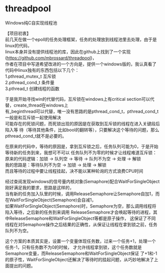 # threadpool
Windows纯C自实现线程池  

【项目初衷】    
前几天在做一个epoll的任务处理框架，任务的处理放到线程池里去处理，由于是linux的代码，  
linux本身并没有提供线程池的库，因此在github上找到了一个实现(https://github.com/mbrossard/threadpool)，  
作者在项目中写道希望改进的一个方向是，提供一个windows版的，我认真看了代码中linux独有的东西包括以下几个：     
1.pthread_mutex_t 互斥锁   
2.pthread_cond_t 条件量  
3.pthread_t 创建线程的函数  

于是我开始寻找win的代替代码，互斥锁在windows上有critical section可以代替，create_thread在windows上  
有_beginthread可以代替，唯一没有思路的是pthread_cond_t，pthread_cond_t一般是和互斥锁一起使用解决   
可能存在的死锁问题，而死锁出现的原因是在获取到互斥锁的线程在进入关键段后陷入等
待（等待其他条件，比如bool的翻转等），只要解决这个等待的问题，那么pthread_cond_t就不是必要的。  

在原来的代码中，等待的原因是，拿到互斥锁之后，任务队列可能为0，于是开始等待新的任务到来，我想可不可以
任务队列不为零的时候才让线程难道互斥锁：   
原来的代码逻辑：加锁 -> 队列空 -> 等待 -> 队列不为空 -> 处理 -> 解锁   
我的思路是：等待队列不为空 -> 加锁 -> 处理 -> 解锁   
而且等待的过程中要让线程挂起，决不能以某种轮询的方式浪费CPU时间   

经过查阅发现windows的信号量内核对象(Semaphore)配合WaitForSingleObject刚好满足我的要求，思路是这样的，   
当有新的任务加入队里的时候，调用ReleaseSemaphore让Semaphore自加1，而在WaitForSingleObject(Semaphore)会自减1，   
如果WaitForSingleObject(Semaphore)时，Semaphore为空，那么调用线程将陷入等待，之后新的任务到来调用
ReleaseSemaphore才会唤起等待的进程，其中ReleaseSemaphore和WaitForSingleObject等都是原子操作，
这保证了不同线程在对Semaphore操作之后结果的正确性，从保证让线程在拿到锁之前，任务队列不为空。   

这个方案的本质其实是，设置一个变量体现任务数，过来一个任务+1，处理一个任务-1，只有任务数不为0的时候，
才允许线程拿到锁，这个任务数就是Semaphore变量，而ReleaseSemaphore和WaitForSingleObject保证
了+1和-1的原子性，WaitForSingleObject还解决了等待时的挂起问题，从巧妙地解决了上面提出的问题。  
